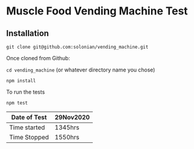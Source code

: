 # Muscle Food Vending Machine Test

## Installation

`git clone git@github.com:solonian/vending_machine.git`

Once cloned from Github:

`cd vending_machine` (or whatever directory name you chose)

`npm install`

To run the tests

`npm test`

Date of Test|29Nov2020
---|---
Time started|1345hrs
Time Stopped|1550hrs



